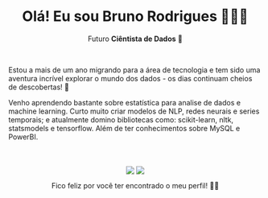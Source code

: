 <div align="center">
  <h1> Olá! Eu sou Bruno Rodrigues 🙋🏻‍♂️ </h1>
  
Futuro **Ciêntista de Dados** 🎲
  
  <div align="left">
    <br>
    <p>Estou a mais de um ano migrando para a área de tecnologia e tem sido uma aventura incrível explorar o mundo dos dados - os dias continuam cheios de descobertas! 🤯</p>
    Venho aprendendo bastante sobre estatística para analise de dados e machine learning. Curto muito criar modelos de NLP, redes neurais e series temporais; e atualmente domino bibliotecas como: scikit-learn, nltk, statsmodels e tensorflow. Além de ter conhecimentos sobre MySQL e PowerBI.
    
  </div>
  
</div>

<div align="center">
  <br><br>

  
  <a href = "mailto:brunorb.dev@gmail.com"><img align="center" src="https://img.shields.io/badge/-Gmail-%23333?style=for-the-badge&logo=gmail&logoColor=white" target="_blank"></a>
  <a href="www.linkedin.com/in/bruno-datascience" target="_blank"><img align="center" src="https://img.shields.io/badge/-LinkedIn-%230077B5?style=for-the-badge&logo=linkedin&logoColor=white" target="_blank"></a>
  
  Fico feliz por você ter encontrado o meu perfil! 👋😁
 
</div>

